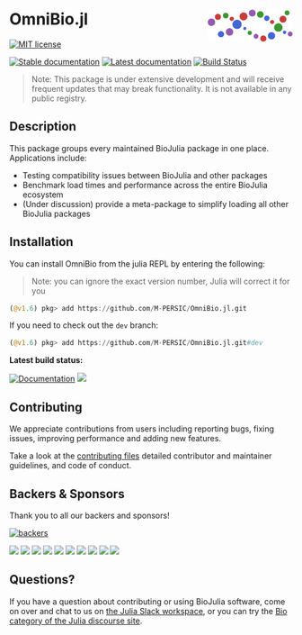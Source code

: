 # <img src="./sticker.svg" width="30%" align="right" /> OmniBio.jl

<!-- [![Latest Release](https://img.shields.io/github/release/BioJulia/OmniBio.jl.svg)](https://github.com/BioJulia/OmniBio.jl/releases/latest)-->
[![MIT license](https://img.shields.io/badge/license-MIT-green.svg)](https://github.com/BioJulia/OmniBio.jl/blob/master/LICENSE) 
<!-- [![DOI](https://zenodo.org/badge/DOI/10.5281/zenodo.3361839.svg)](https://doi.org/10.5281/zenodo.3361839) -->
[![Stable documentation](https://img.shields.io/badge/docs-stable-blue.svg)](https://M-PERSIC.github.io/OmniBio.jl/stable/)
[![Latest documentation](https://img.shields.io/badge/docs-dev-blue.svg)](https://M-PERSIC.github.io/OmniBio.jl/dev/)
[![Build Status](https://github.com/M-PERSIC/OmniBio.jl/actions/workflows/CI.yml/badge.svg?branch=main)](https://github.com/M-PERSIC/OmniBio.jl/actions/workflows/CI.yml?query=branch%3Amain)
<!-- [![Pkg Status](https://www.repostatus.org/badges/latest/active.svg)](https://www.repostatus.org/#active) -->

> Note: This package is under extensive development and will receive frequent updates that may break functionality. It is not available in any public registry.

## Description

This package groups every maintained BioJulia package in one place. Applications include:

- Testing compatibility issues between BioJulia and other packages
- Benchmark load times and performance across the entire BioJulia ecosystem
- (Under discussion) provide a meta-package to simplify loading all other BioJulia packages

## Installation

You can install OmniBio from the julia REPL by entering the following:

> Note: you can ignore the exact version number, Julia will correct it for you

```julia
(@v1.6) pkg> add https://github.com/M-PERSIC/OmniBio.jl.git
```

If you need to check out the `dev` branch:

```julia
(@v1.6) pkg> add https://github.com/M-PERSIC/OmniBio.jl.git#dev
```

**Latest build status:**

[![Documentation](https://github.com/BioJulia/OmniBio.jl/workflows/Documentation/badge.svg?branch=master)](https://github.com/BioJulia/OmniBio.jl/actions?query=workflow%3ADocumentation+branch%3Amaster)
[![](https://codecov.io/gh/BioJulia/OmniBio.jl/branch/master/graph/badge.svg)](https://codecov.io/gh/BioJulia/OmniBio.jl)

## Contributing
We appreciate contributions from users including reporting bugs, fixing
issues, improving performance and adding new features.

Take a look at the [contributing files](https://github.com/BioJulia/Contributing)
detailed contributor and maintainer guidelines, and code of conduct.

## Backers & Sponsors
Thank you to all our backers and sponsors!

[![backers](https://opencollective.com/biojulia/backers.svg?width=890)](https://opencollective.com/biojulia#backers)

[![](https://opencollective.com/biojulia/sponsor/0/avatar.svg)](https://opencollective.com/biojulia/sponsor/0/website)
[![](https://opencollective.com/biojulia/sponsor/1/avatar.svg)](https://opencollective.com/biojulia/sponsor/1/website)
[![](https://opencollective.com/biojulia/sponsor/2/avatar.svg)](https://opencollective.com/biojulia/sponsor/2/website)
[![](https://opencollective.com/biojulia/sponsor/3/avatar.svg)](https://opencollective.com/biojulia/sponsor/3/website)
[![](https://opencollective.com/biojulia/sponsor/4/avatar.svg)](https://opencollective.com/biojulia/sponsor/4/website)
[![](https://opencollective.com/biojulia/sponsor/5/avatar.svg)](https://opencollective.com/biojulia/sponsor/5/website)
[![](https://opencollective.com/biojulia/sponsor/6/avatar.svg)](https://opencollective.com/biojulia/sponsor/6/website)
[![](https://opencollective.com/biojulia/sponsor/7/avatar.svg)](https://opencollective.com/biojulia/sponsor/7/website)
[![](https://opencollective.com/biojulia/sponsor/8/avatar.svg)](https://opencollective.com/biojulia/sponsor/8/website)
[![](https://opencollective.com/biojulia/sponsor/9/avatar.svg)](https://opencollective.com/biojulia/sponsor/9/website)

## Questions?
If you have a question about contributing or using BioJulia software, come on over and chat to us on [the Julia Slack workspace](https://julialang.org/slack/), or you can try the [Bio category of the Julia discourse site](https://discourse.julialang.org/c/domain/bio).
